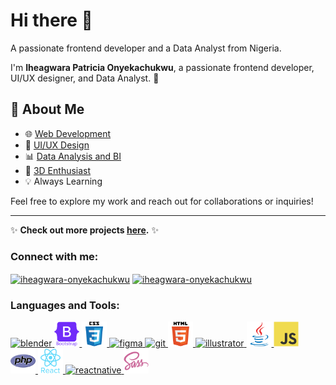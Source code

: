 # Hi there 👋

A passionate frontend developer and a Data Analyst from Nigeria.

I'm **Iheagwara Patricia Onyekachukwu**, a passionate frontend developer, UI/UX designer, and Data Analyst. 🚀

## 🌟 About Me
- 🌐 [Web Development](https://github.com/yourusername/web-development-projects)  
- 🎨 [UI/UX Design](https://github.com/yourusername/ui-ux-design-projects)  
- 📊 [Data Analysis and BI](https://github.com/codeWithPatricia/Projects/tree/main/Data%20Analysis)  
- 🌌 [3D Enthusiast](https://github.com/yourusername/ui-ux-design-projects)  
- 💡 Always Learning  

Feel free to explore my work and reach out for collaborations or inquiries!

---
✨ **Check out more projects [here](https://github.com/yourusername).** ✨


<h3 align="left">Connect with me:</h3>
<p align="left"><a href="https://linkedin.com/in/iheagwara-onyekachukwu" target="blank"><img align="center" src="https://raw.githubusercontent.com/rahuldkjain/github-profile-readme-generator/master/src/images/icons/Social/linked-in-alt.svg" alt="iheagwara-onyekachukwu" height="30" width="40" /></a> <a href="https://www.novypro.com/profile_projects/iheagwarapatricia-onyekachuwu" target="blank"><img align="center" img src="https://f2fa1cdd9340fae53fcb49f577292458.cdn.bubble.io/f1652315708983x844618127003955700/novyPro%20SVG%20full%20Logo%20White%20Text.svg"  alt="iheagwara-onyekachukwu" height="90" width="100" /></a> </p>

<h3 align="left">Languages and Tools:</h3>
<p align="left"> <a href="https://www.blender.org/" target="blank" rel="noreferrer"> <img src="https://download.blender.org/branding/community/blender_community_badge_white.svg" alt="blender" width="40" height="40"/> </a> <a href="https://getbootstrap.com" target="blank" rel="noreferrer"> <img src="https://raw.githubusercontent.com/devicons/devicon/master/icons/bootstrap/bootstrap-plain-wordmark.svg" alt="bootstrap" width="40" height="40"/> </a> <a href="https://www.w3schools.com/css/" target="_blank" rel="noreferrer"> <img src="https://raw.githubusercontent.com/devicons/devicon/master/icons/css3/css3-original-wordmark.svg" alt="css3" width="40" height="40"/> </a> <a href="https://www.figma.com/" target="blank" rel="noreferrer"> <img src="https://www.vectorlogo.zone/logos/figma/figma-icon.svg" alt="figma" width="40" height="40"/> </a> <a href="https://git-scm.com/" target="_blank" rel="noreferrer"> <img src="https://www.vectorlogo.zone/logos/git-scm/git-scm-icon.svg" alt="git" width="40" height="40"/> </a> <a href="https://www.w3.org/html/" target="blank" rel="noreferrer"> <img src="https://raw.githubusercontent.com/devicons/devicon/master/icons/html5/html5-original-wordmark.svg" alt="html5" width="40" height="40"/> </a> <a href="https://www.adobe.com/in/products/illustrator.html" target="blank" rel="noreferrer"> <img src="https://www.vectorlogo.zone/logos/adobe_illustrator/adobe_illustrator-icon.svg" alt="illustrator" width="40" height="40"/> </a> <a href="https://www.java.com" target="blank" rel="noreferrer"> <img src="https://raw.githubusercontent.com/devicons/devicon/master/icons/java/java-original.svg" alt="java" width="40" height="40"/> </a> <a href="https://developer.mozilla.org/en-US/docs/Web/JavaScript" target="blank" rel="noreferrer"> <img src="https://raw.githubusercontent.com/devicons/devicon/master/icons/javascript/javascript-original.svg" alt="javascript" width="40" height="40"/> </a> <a href="https://www.php.net" target="_blank" rel="noreferrer"> <img src="https://raw.githubusercontent.com/devicons/devicon/master/icons/php/php-original.svg" alt="php" width="40" height="40"/> </a> <a href="https://reactjs.org/" target="blank" rel="noreferrer"> <img src="https://raw.githubusercontent.com/devicons/devicon/master/icons/react/react-original-wordmark.svg" alt="react" width="40" height="40"/> </a> <a href="https://reactnative.dev/" target="blank" rel="noreferrer"> <img src="https://reactnative.dev/img/header_logo.svg" alt="reactnative" width="40" height="40"/> </a> <a href="https://sass-lang.com" target="blank" rel="noreferrer"> <img src="https://raw.githubusercontent.com/devicons/devicon/master/icons/sass/sass-original.svg" alt="sass" width="40" height="40"/> </a> </p>





